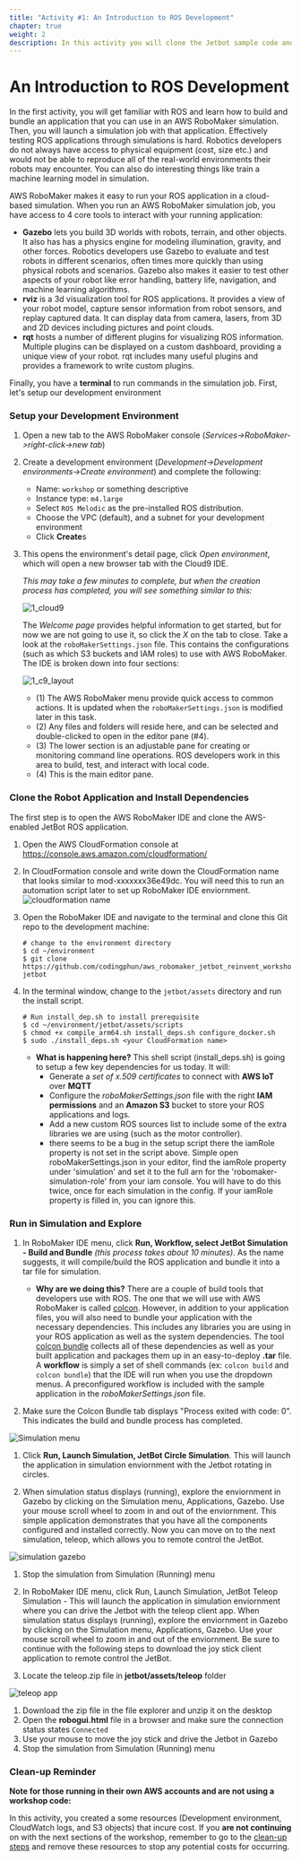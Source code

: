 ```yaml
---
title: "Activity #1: An Introduction to ROS Development"
chapter: true
weight: 2
description: In this activity you will clone the Jetbot sample code and install the dependencies required.
---
```

# An Introduction to ROS Development

In the first activity, you will get familiar with ROS and learn how to build and bundle an application that you can use in an AWS RoboMaker simulation. Then, you will launch a simulation job with that application. Effectively testing ROS applications through simulations is hard. Robotics developers do not always have access to physical equipment (cost, size etc.) and would not be able to reproduce all of the real-world environments their robots may encounter. You can also do interesting things like train a machine learning model in simulation. 

AWS RoboMaker makes it easy to run your ROS application in a cloud-based simulation. When you run an AWS RoboMaker simulation job, you have access to 4 core tools to interact with your running application:

- **Gazebo** lets you build 3D worlds with robots, terrain, and other objects. It also has has a physics engine for modeling illumination, gravity, and other forces. Robotics developers use Gazebo to evaluate and test robots in different scenarios, often times more quickly than using physical robots and scenarios. Gazebo also makes it easier to test other aspects of your robot like error handling, battery life, navigation, and machine learning algorithms.
- **rviz** is a 3d visualization tool for ROS applications. It provides a view of your robot model, capture sensor information from robot sensors, and replay captured data. It can display data from camera, lasers, from 3D and 2D devices including pictures and point clouds.
- **rqt** hosts a number of different plugins for visualizing ROS information. Multiple plugins can be displayed on a custom dashboard, providing a unique view of your robot. rqt includes many useful plugins and provides a framework to write custom plugins.

Finally, you have a **terminal** to run commands in the simulation job. First, let's setup our development environment

### Setup your Development Environment

1. Open a new tab to the AWS RoboMaker console (*Services->RoboMaker->right-click->new tab*)

2. Create a development environment (*Development->Development environments->Create environment*) and complete the following:

    * Name: `workshop` or something descriptive
    * Instance type: `m4.large`
    * Select `ROS Melodic` as the pre-installed ROS distribution.
    * Choose the VPC (default), and a subnet for your development environment 
    * Click **Create**s

3. This opens the environment's detail page, click *Open environment*, which will open a new browser tab with the Cloud9 IDE.

    *This may take a few minutes to complete, but when the creation process has completed, you will see something similar to this:*

    ![1_cloud9](../../images/1_cloud9.png)

    The *Welcome page* provides helpful information to get started, but for now we are not going to use it, so click the *X* on the tab to close. Take a look at the `roboMakerSettings.json` file. This contains the configurations (such as which S3 buckets and IAM roles) to use with AWS RoboMaker. The IDE is broken down into four sections:

    ![1_c9_layout](../../images/1_c9_layout.png)

    - (1) The AWS RoboMaker menu provide quick access to common actions. It is updated when the `roboMakerSettings.json` is modified later in this task.
    - (2) Any files and folders will reside here, and can be selected and double-clicked to open in the editor pane (#4).
    - (3) The lower section is an adjustable pane for creating or monitoring command line operations. ROS developers work in this area to build, test, and interact with local code.
    - (4) This is the main editor pane.

### Clone the Robot Application and Install Dependencies

The first step is to open the AWS RoboMaker IDE and clone the AWS-enabled JetBot ROS application. 

1. Open the AWS CloudFormation console at https://console.aws.amazon.com/cloudformation/

1. In CloudFormation console and write down the CloudFormation name that looks similar to mod-xxxxxxx36e49dc. You will need this to run an automation script later to set up RoboMaker IDE enviornment. 
![cloudformation name](../../images/cloudformation-name.png)

1. Open the RoboMaker IDE and navigate to the terminal and clone this Git repo to the development machine: 
    ``` 
    # change to the environment directory 
    $ cd ~/environment 
    $ git clone https://github.com/codingphun/aws_robomaker_jetbot_reinvent_workshop.git jetbot
    ``` 

 1. In the terminal window, change to the `jetbot/assets` directory and run the install script.

    ``` 
    # Run install_dep.sh to install prerequisite 
    $ cd ~/environment/jetbot/assets/scripts 
    $ chmod +x compile_arm64.sh install_deps.sh configure_docker.sh
    $ sudo ./install_deps.sh <your CloudFormation name>
    ``` 

    - **What is happening here?** This shell script (install_deps.sh) is going to setup a few key dependencies for us today. It will:
      - Generate a *set of x.509 certificates* to connect with **AWS IoT** over **MQTT**
      - Configure the *roboMakerSettings.json* file with the right **IAM permissions** and an **Amazon S3** bucket to store your ROS applications and logs.
      - Add a new custom ROS sources list to include some of the extra libraries we are using (such as the motor controller).
      - there seems to be a bug in the setup script there the iamRole property is not set in the script above. Simple open roboMakerSettings.json in your editor, find the iamRole property under 'simulation' and set it to the full arn for the 'robomaker-simulation-role' from your iam console. You will have to do this twice, once for each simulation in the config. If your iamRole property is filled in, you can ignore this.

### Run in Simulation and Explore

1. In RoboMaker IDE menu, click **Run, Workflow, select JetBot Simulation - Build and Bundle** *(this process takes about 10 minutes)*. As the name suggests, it will compile/build the ROS application and bundle it into a tar file for simulation. 

    - **Why are we doing this?** There are a couple of build tools that developers use with ROS. The one that we will use with AWS RoboMaker is called [colcon](https://colcon.readthedocs.io/en/released/). However, in addition to your application files, you will also need to bundle your application with the necessary dependencies. This includes any libraries you are using in your ROS application as well as the system dependencies. The tool [colcon bundle](https://github.com/colcon/colcon-bundle) collects all of these dependencies as well as your built application and packages them up in an easy-to-deploy **.tar** file. A **workflow** is simply a set of shell commands (ex: `colcon build` and `colcon bundle`) that the IDE will run when you use the dropdown menus. A preconfigured workflow is included with the sample application in the *roboMakerSettings.json* file.

1. Make sure the Colcon Bundle tab displays "Process exited with code: 0". This indicates the build and bundle process has completed.

![Simulation menu](../../images/simulation-menu.png)

1. Click **Run, Launch Simulation, JetBot Circle Simulation**. This will launch the application in simulation enviornment with the Jetbot rotating in circles.


2. When simulation status displays (running), explore the enviornment in Gazebo by clicking on the Simulation menu, Applications, Gazebo. Use your mouse scroll wheel to zoom in and out of the enviornment. This simple application demonstrates that you have all the components configured and installed correctly. Now you can move on to the next simulation, teleop, which allows you to remote control the JetBot. 

![simulation gazebo](../../images/simulation-gazebo.png)

1. Stop the simulation from Simulation (Running) menu

1. In RoboMaker IDE menu, click Run, Launch Simulation, JetBot Teleop Simulation - This will launch the application in simulation enviornment where you can drive the Jetbot with the teleop client app. When simulation status displays (running), explore the enviornment in Gazebo by clicking on the Simulation menu, Applications, Gazebo. Use your mouse scroll wheel to zoom in and out of the enviornment. Be sure to continue with the following steps to download the joy stick client application to remote control the JetBot.

1. Locate the teleop.zip file in **jetbot/assets/teleop** folder 

![teleop app](../../images/teleop-app.png)

1. Download the zip file in the file explorer and unzip it on the desktop
1. Open the **robogui.html** file in a browser and make sure the connection status states `Connected`
1. Use your mouse to move the joy stick and drive the Jetbot in Gazebo 
1. Stop the simulation from Simulation (Running) menu

### Clean-up Reminder

**Note for those running in their own AWS accounts and are not using a workshop code:**

In this activity, you created a some resources (Development environment, CloudWatch logs, and S3 objects) that incure cost. If you **are not continuing** on with the next sections of the workshop, remember to go to the [clean-up steps](https://www.robomakerworkshops.com/workshop/cleanup/) and remove these resources to stop any potential costs for occurring.
